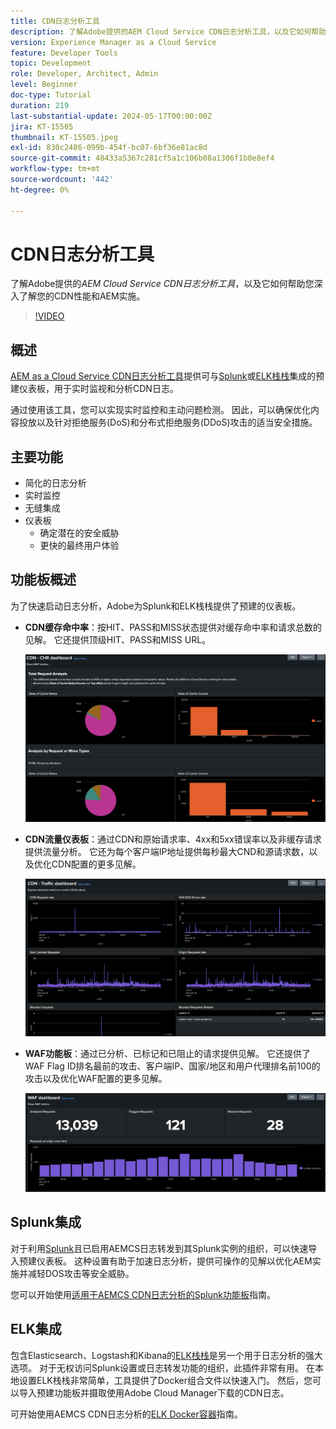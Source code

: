 ```yaml
---
title: CDN日志分析工具
description: 了解Adobe提供的AEM Cloud Service CDN日志分析工具，以及它如何帮助您深入了解您的CDN性能和AEM实施。
version: Experience Manager as a Cloud Service
feature: Developer Tools
topic: Development
role: Developer, Architect, Admin
level: Beginner
doc-type: Tutorial
duration: 219
last-substantial-update: 2024-05-17T00:00:00Z
jira: KT-15505
thumbnail: KT-15505.jpeg
exl-id: 830c2486-099b-454f-bc07-6bf36e81ac8d
source-git-commit: 48433a5367c281cf5a1c106b08a1306f1b0e8ef4
workflow-type: tm+mt
source-wordcount: '442'
ht-degree: 0%

---
```


# CDN日志分析工具

了解Adobe提供的&#x200B;_AEM Cloud Service CDN日志分析工具_，以及它如何帮助您深入了解您的CDN性能和AEM实施。
 
>[!VIDEO](https://video.tv.adobe.com/v/3429177?quality=12&learn=on)

## 概述

[AEM as a Cloud Service CDN日志分析工具](https://github.com/adobe/AEMCS-CDN-Log-Analysis-Tooling)提供可与[Splunk](https://www.splunk.com/en_us/products/observability-cloud.html)或[ELK栈栈](https://www.elastic.co/elastic-stack)集成的预建仪表板，用于实时监视和分析CDN日志。

通过使用该工具，您可以实现实时监控和主动问题检测。 因此，可以确保优化内容投放以及针对拒绝服务(DoS)和分布式拒绝服务(DDoS)攻击的适当安全措施。

## 主要功能

- 简化的日志分析
- 实时监控
- 无缝集成
- 仪表板
   - 确定潜在的安全威胁
   - 更快的最终用户体验

## 功能板概述

为了快速启动日志分析，Adobe为Splunk和ELK栈栈提供了预建的仪表板。

- **CDN缓存命中率**：按HIT、PASS和MISS状态提供对缓存命中率和请求总数的见解。 它还提供顶级HIT、PASS和MISS URL。

  ![CDN缓存命中率](assets/CHR-dashboard.png)

- **CDN流量仪表板**：通过CDN和原始请求率、4xx和5xx错误率以及非缓存请求提供流量分析。 它还为每个客户端IP地址提供每秒最大CND和源请求数，以及优化CDN配置的更多见解。

  ![CDN流量仪表板](assets/Traffic-dashboard.png)

- **WAF功能板**：通过已分析、已标记和已阻止的请求提供见解。 它还提供了WAF Flag ID排名最前的攻击、客户端IP、国家/地区和用户代理排名前100的攻击以及优化WAF配置的更多见解。

  ![WAF信息板](assets/WAF-Dashboard.png)

## Splunk集成

对于利用[Splunk](https://www.splunk.com/en_us/products/observability-cloud.html)且已启用AEMCS日志转发到其Splunk实例的组织，可以快速导入预建仪表板。 这种设置有助于加速日志分析，提供可操作的见解以优化AEM实施并减轻DOS攻击等安全威胁。

您可以开始使用[适用于AEMCS CDN日志分析的Splunk功能板](https://github.com/adobe/AEMCS-CDN-Log-Analysis-Tooling/blob/main/Splunk/README.md#splunk-dashboards-for-aemcs-cdn-log-analysis)指南。


## ELK集成

包含Elasticsearch、Logstash和Kibana的[ELK栈栈](https://www.elastic.co/elastic-stack)是另一个用于日志分析的强大选项。 对于无权访问Splunk设置或日志转发功能的组织，此插件非常有用。 在本地设置ELK栈栈非常简单，工具提供了Docker组合文件以快速入门。 然后，您可以导入预建功能板并摄取使用Adobe Cloud Manager下载的CDN日志。

可开始使用AEMCS CDN日志分析的[ELK Docker容器](https://github.com/adobe/AEMCS-CDN-Log-Analysis-Tooling/blob/main/ELK/README.md#elk-docker-container-for-aemcs-cdn-log-analysis)指南。
